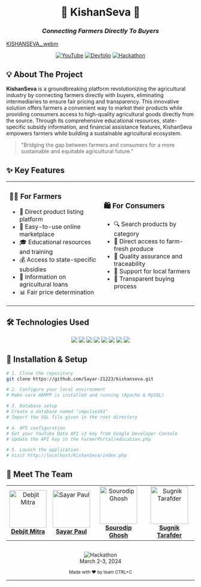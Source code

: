 # <div align="center">🌾 KishanSeva 🌾</div>
### <div align="center">*Connecting Farmers Directly To Buyers*</div>


[KISHANSEVA_.webm](https://github.com/user-attachments/assets/6044da4c-4d9c-4139-8124-765082c674d4)

<div align="center">
  
[![YouTube](https://img.shields.io/badge/Watch_Demo-FF0000?style=for-the-badge&logo=youtube&logoColor=white)](https://www.youtube.com/watch?v=uA7wEL4J8VI)
[![Devfolio](https://img.shields.io/badge/View_on_Devfolio-003E54?style=for-the-badge&logo=devfolio&logoColor=white)](https://devfolio.co/projects/kishanseva-f1bb)
[![Hackathon](https://img.shields.io/badge/HackNITR_5.0-6236FF?style=for-the-badge&logo=hackathon&logoColor=white)](#)
  
</div>

## 💡 About The Project

**KishanSeva** is a groundbreaking platform revolutionizing the agricultural industry by connecting farmers directly with buyers, eliminating intermediaries to ensure fair pricing and transparency. This innovative solution offers farmers a convenient way to market their products while providing consumers access to high-quality agricultural goods directly from the source. Through its comprehensive educational resources, state-specific subsidy information, and financial assistance features, KishanSeva empowers farmers while building a sustainable agricultural ecosystem.

> "Bridging the gap between farmers and consumers for a more sustainable and equitable agricultural future."

## ✨ Key Features

<table>
  <tr>
    <td>
      <h3>🧑‍🌾 For Farmers</h3>
      <ul>
        <li>🛒 Direct product listing platform</li>
        <li>📱 Easy-to-use online marketplace</li>
        <li>🎓 Educational resources and training</li>
        <li>💰 Access to state-specific subsidies</li>
        <li>💸 Information on agricultural loans</li>
        <li>📊 Fair price determination</li>
      </ul>
    </td>
    <td>
      <h3>🛍️ For Consumers</h3>
      <ul>
        <li>🔍 Search products by category</li>
        <li>🌿 Direct access to farm-fresh produce</li>
        <li>💯 Quality assurance and traceability</li>
        <li>🤝 Support for local farmers</li>
        <li>🔄 Transparent buying process</li>
      </ul>
    </td>
  </tr>
</table>

## 🛠️ Technologies Used

<div align="center">
  
  <img src="https://img.shields.io/badge/HTML5-E34F26?style=for-the-badge&logo=html5&logoColor=white" />
  <img src="https://img.shields.io/badge/CSS3-1572B6?style=for-the-badge&logo=css3&logoColor=white" />
  <img src="https://img.shields.io/badge/JavaScript-F7DF1E?style=for-the-badge&logo=javascript&logoColor=black" />
  <img src="https://img.shields.io/badge/PHP-777BB4?style=for-the-badge&logo=php&logoColor=white" />

  <img src="https://img.shields.io/badge/MySQL-00758F?style=for-the-badge&logo=mysql&logoColor=white" />
  <img src="https://img.shields.io/badge/Bootstrap-7952B3?style=for-the-badge&logo=bootstrap&logoColor=white" />
  <img src="https://img.shields.io/badge/YouTube_API-FF0000?style=for-the-badge&logo=youtube&logoColor=white" />
  <img src="https://img.shields.io/badge/Figma-F24E1E?style=for-the-badge&logo=figma&logoColor=white" />

</div>

## 🚀 Installation & Setup

```bash
# 1. Clone the repository
git clone https://github.com/Sayar-21223/kishanseva.git

# 2. Configure your local environment
# Make sure XAMPP is installed and running (Apache & MySQL)

# 3. Database setup
# Create a database named "impulse101" 
# Import the SQL file given in the root directory

# 4. API configuration
# Get your YouTube Data API v3 key from Google Developer Console
# Update the API key in the FarmerPortal/education.php

# 5. Launch the application
# Visit http://localhost/KishanSeva/index.php
```

## 👥 Meet The Team

<div align="center">
  <table>
    <tr>
      <td align="center">
        <a href="https://github.com/debjitmitra000">
          <img src="https://github.com/debjitmitra000.png" width="100px" alt="Debjit Mitra"/>
          <br/>
          <b>Debjit Mitra</b>
        </a>
      </td>
      <td align="center">
        <a href="https://github.com/Sayar-21223">
          <img src="https://github.com/Sayar-21223.png" width="100px" alt="Sayar Paul"/>
          <br/>
          <b>Sayar Paul</b>
        </a>
      </td>
      <td align="center">
        <a href="https://github.com/RajSourodip">
          <img src="https://github.com/RajSourodip.png" width="100px" alt="Sourodip Ghosh"/>
          <br/>
          <b>Sourodip Ghosh</b>
        </a>
      </td>
      <td align="center">
        <a href="https://github.com/ArjoSugnik">
          <img src="https://github.com/ArjoSugnik.png" width="100px" alt="Sugnik Tarafder"/>
          <br/>
          <b>Sugnik Tarafder</b>
        </a>
      </td>
    </tr>
  </table>
</div>

## 

<div align="center">
  <img src="https://img.shields.io/badge/Created_at-HackNITR_5.0-6236FF?style=for-the-badge" alt="Hackathon"/>
  <br>March 2-3, 2024</p>
  <sub>Made with ❤️ by team CTRL+C</sub>
</div>


---
